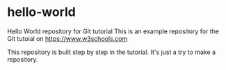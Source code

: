 # hello-world
Hello World repository for Git tutorial
This is an example repository for the Git tutoial on https://www.w3schools.com

This repository is built step by step in the tutorial. 
It's just a try to make a repository.
